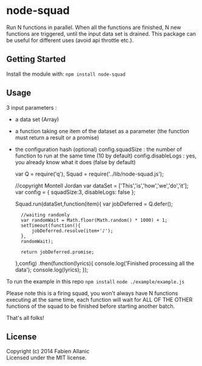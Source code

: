 node-squad
==========

Run N functions in parallel. 
When all the functions are finished, N new functions are triggered, until the input data set is drained.
This package can be useful for different uses (avoid api throttle etc.).


## Getting Started
Install the module with: `npm install node-squad`

## Usage
3 input parameters :

- a data set (Array)
- a function taking one item of the dataset as a parameter (the function must return a result or a promise)
- the configuration hash (optional)
 config.squadSize : the number of function to run at the same time (10 by default)
 config.disableLogs : yes, you already know what it does (false by default)

    var Q = require('q'),
        Squad = require('../lib/node-squad.js');
    
    //copyright Montell Jordan
    var dataSet = ['This','is','how','we','do','it'];
    var config = {
        squadSize:3,
        disableLogs: false
    };
    
    Squad.run(dataSet,function(item){
        var jobDeferred = Q.defer();
    
        //waiting randomly
        var randomWait = Math.floor(Math.random() * 1000) + 1;
        setTimeout(function(){
            jobDeferred.resolve(item+'♪');
        },
        randomWait);
    
        return jobDeferred.promise;
    },config)
        .then(function(lyrics){
        console.log('Finished processing all the data');
        console.log(lyrics);
    });
    
To run the example in this repo
`npm install`
`node ./example/example.js`

Please note this is a firing squad, you won't always have N functions executing at the same time, each function will wait for ALL OF THE OTHER functions of the squad to be finished before starting another batch.

That's all folks!

## License
Copyright (c) 2014 Fabien Allanic  
Licensed under the MIT license.